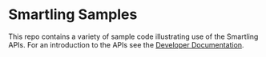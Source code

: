 # Smartling Samples

This repo contains a variety of sample code illustrating use of the Smartling APIs. For an introduction to the APIs see the [Developer Documentation](https://help.smartling.com/hc/en-us/categories/1260801686149).
